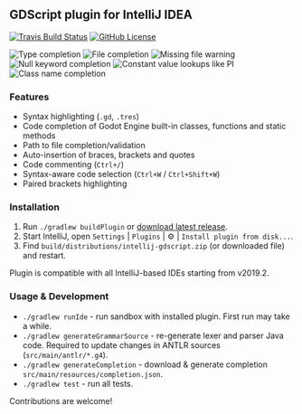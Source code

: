 ## GDScript plugin for IntelliJ IDEA

[![Travis Build Status][build-badge]][build-url] [![GitHub License][license-badge]](license) 

![Type completion](https://i.imgur.com/hhhZFAl.png)
![File completion](https://i.imgur.com/i6u0KAD.png)
![Missing file warning](https://i.imgur.com/OKM93A9.png)
![Null keyword completion](https://i.imgur.com/NsQ3QWI.png)
![Constant value lookups like PI](https://i.imgur.com/2x7MrNl.png)
![Class name completion](https://i.imgur.com/5j9MzWO.png)

### Features

* Syntax highlighting (`.gd`, `.tres`) 
* Code completion of Godot Engine built-in classes, functions and static methods
* Path to file completion/validation 
* Auto-insertion of braces, brackets and quotes
* Code commenting (`Ctrl+/`)
* Syntax-aware code selection (`Ctrl+W` / `Ctrl+Shift+W`)
* Paired brackets highlighting

### Installation

1. Run `./gradlew buildPlugin` or [download latest release][plugin-url].
2. Start IntelliJ, open `Settings` | `Plugins` | :gear: | `Install plugin from disk...`.
3. Find `build/distributions/intellij-gdscript.zip` (or downloaded file) and restart.

Plugin is compatible with all IntelliJ-based IDEs starting from v2019.2.

### Usage & Development

* `./gradlew runIde` - run sandbox with installed plugin. First run may take a while.
* `./gradlew generateGrammarSource` - re-generate lexer and parser Java code. Required to update changes in ANTLR sources (`src/main/antlr/*.g4`).
* `./gradlew generateCompletion` - download & generate completion  `src/main/resources/completion.json`.
* `./gradlew test` - run all tests.

Contributions are welcome!

[plugin-url]: https://github.com/exigow/intellij-gdscript/releases
[build-badge]: https://travis-ci.org/exigow/intellij-gdscript.svg?branch=master
[build-url]: https://travis-ci.org/exigow/intellij-gdscript?branch=master
[license-badge]: https://img.shields.io/github/license/exigow/intellij-gdscript?branch=master
